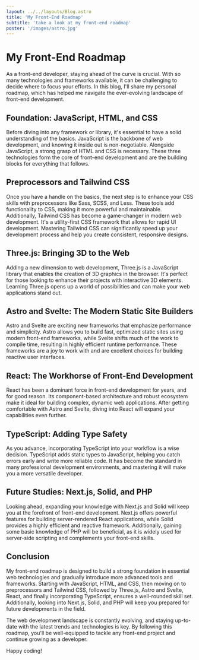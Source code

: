 ```yaml
---
layout: ../../layouts/Blog.astro
title: 'My Front-End Roadmap'
subtitle: 'take a look at my front-end roadmap'
poster: '/images/astro.jpg'
---
```


# My Front-End Roadmap

As a front-end developer, staying ahead of the curve is crucial. With so many technologies and frameworks available, it can be challenging to decide where to focus your efforts. In this blog, I'll share my personal roadmap, which has helped me navigate the ever-evolving landscape of front-end development.

## Foundation: JavaScript, HTML, and CSS

Before diving into any framework or library, it's essential to have a solid understanding of the basics. JavaScript is the backbone of web development, and knowing it inside out is non-negotiable. Alongside JavaScript, a strong grasp of HTML and CSS is necessary. These three technologies form the core of front-end development and are the building blocks for everything that follows.

## Preprocessors and Tailwind CSS

Once you have a handle on the basics, the next step is to enhance your CSS skills with preprocessors like Sass, SCSS, and Less. These tools add functionality to CSS, making it more powerful and maintainable. Additionally, Tailwind CSS has become a game-changer in modern web development. It's a utility-first CSS framework that allows for rapid UI development. Mastering Tailwind CSS can significantly speed up your development process and help you create consistent, responsive designs.

## Three.js: Bringing 3D to the Web

Adding a new dimension to web development, Three.js is a JavaScript library that enables the creation of 3D graphics in the browser. It's perfect for those looking to enhance their projects with interactive 3D elements. Learning Three.js opens up a world of possibilities and can make your web applications stand out.

## Astro and Svelte: The Modern Static Site Builders

Astro and Svelte are exciting new frameworks that emphasize performance and simplicity. Astro allows you to build fast, optimized static sites using modern front-end frameworks, while Svelte shifts much of the work to compile time, resulting in highly efficient runtime performance. These frameworks are a joy to work with and are excellent choices for building reactive user interfaces.

## React: The Workhorse of Front-End Development

React has been a dominant force in front-end development for years, and for good reason. Its component-based architecture and robust ecosystem make it ideal for building complex, dynamic web applications. After getting comfortable with Astro and Svelte, diving into React will expand your capabilities even further.

## TypeScript: Adding Type Safety

As you advance, incorporating TypeScript into your workflow is a wise decision. TypeScript adds static types to JavaScript, helping you catch errors early and write more reliable code. It has become the standard in many professional development environments, and mastering it will make you a more versatile developer.

## Future Studies: Next.js, Solid, and PHP

Looking ahead, expanding your knowledge with Next.js and Solid will keep you at the forefront of front-end development. Next.js offers powerful features for building server-rendered React applications, while Solid provides a highly efficient and reactive framework. Additionally, gaining some basic knowledge of PHP will be beneficial, as it is widely used for server-side scripting and complements your front-end skills.

## Conclusion

My front-end roadmap is designed to build a strong foundation in essential web technologies and gradually introduce more advanced tools and frameworks. Starting with JavaScript, HTML, and CSS, then moving on to preprocessors and Tailwind CSS, followed by Three.js, Astro and Svelte, React, and finally incorporating TypeScript, ensures a well-rounded skill set. Additionally, looking into Next.js, Solid, and PHP will keep you prepared for future developments in the field.

The web development landscape is constantly evolving, and staying up-to-date with the latest trends and technologies is key. By following this roadmap, you'll be well-equipped to tackle any front-end project and continue growing as a developer.

Happy coding!
